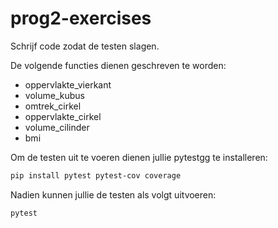 # prog2-exercises

Schrijf code zodat de testen slagen.

De volgende functies dienen geschreven te worden:

- oppervlakte_vierkant
- volume_kubus
- omtrek_cirkel
- oppervlakte_cirkel
- volume_cilinder
- bmi


Om de testen uit te voeren dienen jullie pytestgg
te installeren:

```bash
pip install pytest pytest-cov coverage
```

Nadien kunnen jullie de testen als volgt uitvoeren:

```bash
pytest
```
